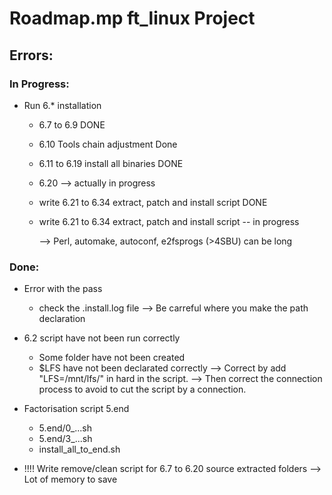 # Roadmap.mp ft_linux Project

## Errors:

### In Progress:


* Run 6.* installation
	* 6.7 to 6.9 DONE
	* 6.10 Tools chain adjustment Done
	* 6.11 to 6.19 install all binaries DONE
	* 6.20 --> actually in progress
	* write 6.21 to 6.34 extract, patch and install script DONE
	* write 6.21 to 6.34 extract, patch and install script -- in progress

		--> Perl, automake, autoconf, e2fsprogs (>4SBU) can be long


### Done:
* Error with the pass
	* check the .install.log file
	--> Be carreful where you make the path declaration

* 6.2 script have not been run correctly
	- Some folder have not been created
	- $LFS have not been declarated correctly
	--> Correct by add "LFS=/mnt/lfs/" in hard in the script.
	--> Then correct the connection process to avoid to cut the script by a connection.

* Factorisation script 5.end
	* 5.end/0_...sh
	* 5.end/3_...sh
	* install_all_to_end.sh

* !!!! Write remove/clean script for 6.7 to 6.20 source extracted folders
	--> Lot of memory to save
